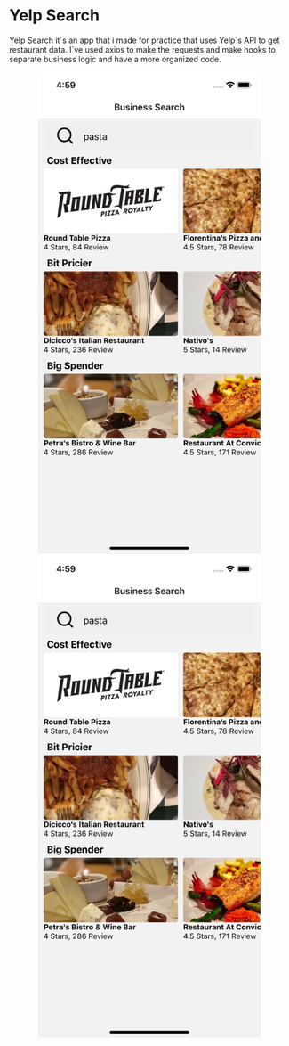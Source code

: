 # Yelp Search
Yelp Search it´s an app that i made for practice that uses Yelp´s API to get restaurant data. I´ve used axios to make the requests and make hooks to separate business logic and have a more organized code. 

<div align="center">
    <img src="./src/screenshots/Search.png" width="400px"</img> 
</div>
<div align="center">
    <img src="./src/screenshots/Search.png" width="400px"</img>
</div>

